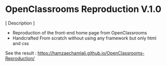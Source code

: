# OpenClassrooms Reproduction V.1.0

[ Description ]
- Reproduction of the front-end home page from OpenClassrooms
- Handcrafted From scratch without using any framework but only html and css

See the result : https://hamzaechamlali.github.io/OpenClassrooms-Reproduction/
